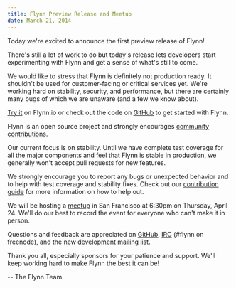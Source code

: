 ```yaml
---
title: Flynn Preview Release and Meetup
date: March 21, 2014
---
```


Today we're excited to announce the first preview release of Flynn!

There's still a lot of work to do but today's release lets developers start experimenting with Flynn and get a sense of what's still to come.

We would like to stress that Flynn is definitely not production ready. It shouldn't be used for customer-facing or critical services yet. We're working hard on stability, security, and performance, but there are certainly many bugs of which we are unaware (and a few we know about).

[Try it](https://flynn.io) on Flynn.io or check out the code on [GitHub](https://github.com/flynn/flynn) to get started with Flynn.

Flynn is an open source project and strongly encourages [community contributions](https://flynn.io/docs/contributing).

Our current focus is on stability. Until we have complete test coverage for all the major components and feel that Flynn is stable in production, we generally won't accept pull requests for new features.

We strongly encourage you to report any bugs or unexpected behavior and to help with test coverage and stability fixes. Check out our [contribution guide](https://flynn.io/docs/contributing) for more information on how to help out.

We will be hosting a [meetup](http://flynn-april-sf.eventbrite.com/) in San Francisco at 6:30pm on Thursday, April 24. We'll do our best to record the event for everyone who can't make it in person.

Questions and feedback are appreciated on [GitHub](https://github.com/flynn/flynn/issues), [IRC](irc://irc.freenode.net/flynn) (#flynn on freenode), and the new [development mailing list](mailto:flynn@librelist.com).

Thank you all, especially sponsors for your patience and support. We'll keep working hard to make Flynn the best it can be!

-- The Flynn Team
